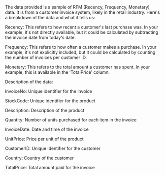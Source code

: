 The data provided is a sample of RFM (Recency, Frequency, Monetary) data. It is from a customer invoice system, likely in the retail industry. Here's a breakdown of the data and what it tells us:

Recency: This refers to how recent a customer's last purchase was. In your example, it's not directly available, but it could be calculated by subtracting the invoice date from today's date.

Frequency: This refers to how often a customer makes a purchase. In your example, it's not explicitly included, but it could be calculated by counting the number of invoices per customer ID.

Monetary: This refers to the total amount a customer has spent. In your example, this is available in the 'TotalPrice' column.

Description of the data:

InvoiceNo: Unique identifier for the invoice

StockCode: Unique identifier for the product

Description: Description of the product

Quantity: Number of units purchased for each item in the invoice

InvoiceDate: Date and time of the invoice

UnitPrice: Price per unit of the product

CustomerID: Unique identifier for the customer

Country: Country of the customer

TotalPrice: Total amount paid for the invoice
